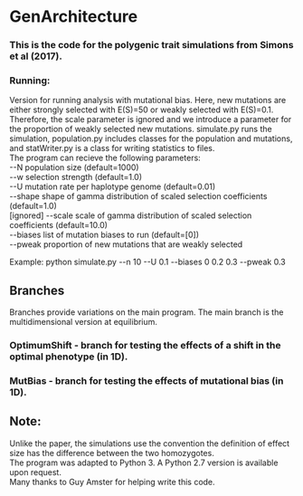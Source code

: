 # GenArchitecture
### This is the code for the polygenic trait simulations from Simons et al (2017).
### Running:
Version for running analysis with mutational bias. Here, new mutations are either strongly selected with E(S)=50 or weakly selected with E(S)=0.1. Therefore, the scale parameter is ignored and we introduce a parameter for the proportion of weakly selected new mutations.  simulate.py runs the simulation, population.py includes classes for the population and mutations, and statWriter.py is a class for writing statistics to files.  
The program can recieve the following parameters:    
--N population size (default=1000)  
--w selection strength (default=1.0)  
--U mutation rate per haplotype genome (default=0.01)  
--shape shape of gamma distribution of scaled selection coefficients (default=1.0)  
[ignored] --scale scale of gamma distribution of scaled selection coefficients (default=10.0)  
--biases list of mutation biases to run (default=[0])  
--pweak proportion of new mutations that are weakly selected   
  
Example: python simulate.py --n 10 --U 0.1 --biases 0 0.2 0.3 --pweak 0.3

## Branches
Branches provide variations on the main program. The main branch is the multidimensional version at equilibrium.
### OptimumShift - branch for testing the effects of a shift in the optimal phenotype (in 1D).
### MutBias - branch for testing the effects of mutational bias (in 1D).

## Note:
Unlike the paper, the simulations use the convention the definition of effect size has the difference between the two homozygotes.  
The program was adapted to Python 3. A Python 2.7 version is available upon request.  
Many thanks to Guy Amster for helping write this code.
